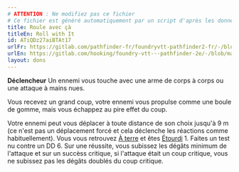 ```yaml
---
# ATTENTION : Ne modifiez pas ce fichier
# Ce fichier est généré automatiquement par un script d'après les données du module Foundry VTT officiel et de sa traduction
title: Roule avec çà
titleEn: Roll with It
id: ATiQDz27aiBTAt17
urlFr: https://gitlab.com/pathfinder-fr/foundryvtt-pathfinder2-fr/-/blob/master/data/feats/ATiQDz27aiBTAt17.htm
urlEn: https://gitlab.com/hooking/foundry-vtt---pathfinder-2e/-/blob/master/packs/data/feats.db/roll-with-it.json
layout: dons
---
```

**Déclencheur** Un ennemi vous touche avec une arme de corps à corps ou une attaque à mains nues.

Vous recevez un grand coup, votre ennemi vous propulse comme une boule de gomme, mais vous échappez au pire effet du coup.

Votre ennemi peut vous déplacer à toute distance de son choix jusqu'à 9 m (ce n'est pas un déplacement forcé et cela déclenche les réactions comme habituellement). Vous vous retrouvez [À terre](../conditions/à-terre.html) et êtes [Étourdi](../conditions/étourdi.html) 1. Faites un test nu contre un DD 6. Sur une réussite, vous subissez les dégâts minimum de l'attaque et sur un succèss critique, si l'attaque était un coup critique, vous ne subissez pas les dégâts doublés du coup critique.
